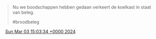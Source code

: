 > Nu we boodschappen hebben gedaan verkeert de koelkast in staat van beleg\.  
>   
> \#broodbeleg

<img src="../../media/tweet.ico" width="12" /> [Sun Mar 03 15:03:34 +0000 2024](https://twitter.com/DromerDenker/status/1764305624895021423)